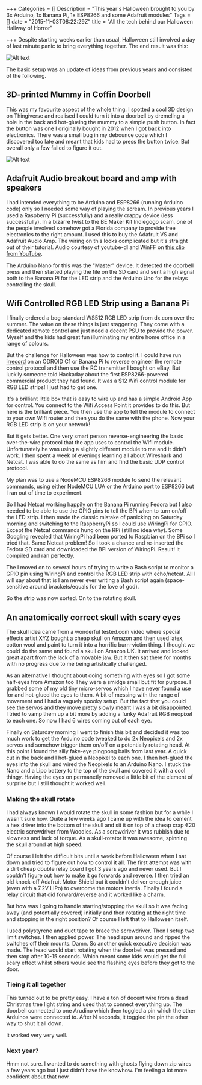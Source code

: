+++
Categories = []
Description = "This year's Halloween brought to you by 3x Arduino, 1x Banana Pi, 1x ESP8266 and some Adafruit modules"
Tags = []
date = "2015-11-03T08:22:29Z"
title = "All the tech behind our Halloween Hallway of Horror"

+++
Despite starting weeks earlier than usual, Halloween still involved a day of last minute panic to bring everything together. The end result was this:

![Alt text](/path/to/img.jpg)

The basic setup was an update of ideas from previous years and consisted of the following.

## 3D-printed Mummy in Coffin Doorbell
This was my favourite aspect of the whole thing. I spotted a cool 3D design on Thingiverse and realised I could turn it into a doorbell by dremeling a hole in the back and hot-glueing the mummy to a simple push button. In fact the button was one I originally bought in 2012 when I got back into electronics. There was a small bug in my debounce code which I discovered too late and meant that kids had to press the button twice. But overall only a few failed to figure it out.

![Alt text](/path/to/img.jpg)

## Adafruit Audio breakout board and amp with speakers
I had intended everything to be Arduino and ESP8266 (running Arduino code) only so I needed some way of playing the scream. In previous years I used a Raspberry Pi (successfully) and a really crappy device (less successfully). In a bizarre twist to the BE Maker Kit Indiegogo scam, one of the people involved somehow got a Florida company to provide free electronics to the right amount. I used this to buy the Adafruit VS and Adafruit Audio Amp. The wiring on this looks complicated but it's straight out of their tutorial. Audio courtesy of youtube-dl and WinFF on [this clip from YouTube]().

The Arduino Nano for this was the "Master" device. It detected the doorbell press and then started playing the file on the SD card and sent a high signal both to the Banana Pi for the LED strip and the Arduino Uno for the relays controlling the skull.

## Wifi Controlled RGB LED Strip using a Banana Pi
I finally ordered a bog-standard WS512 RGB LED strip from dx.com over the summer. The value on these things is just staggering. They come with a dedicated remote control and just need a decent PSU to provide the power. Myself and the kids had great fun illuminating my entire home office in a range of colours.

But the challenge for Halloween was how to control it. I could have run [irrecord](http://www.lirc.org/html/irrecord.html) on an ODROID C1 or Banana Pi to reverse engineer the remote control protocol and then use the RC transmitter I bought on eBay. But luckily someone told Hackaday about the first ESP8266-powered commercial product they had found. It was a $12 Wifi control module for RGB LED strips! I just had to get one.

It's a brilliant little box that is easy to wire up and has a simple Android App for control. You connect to the Wifi Access Point it provides to do this. But here is the brilliant piece. You then use the app to tell the module to connect to your own Wifi router and then you do the same with the phone. Now your RGB LED strip is on your network!

But it gets better. One very smart person reverse-engineering the basic over-the-wire protocol that the app uses to control the Wifi module. Unfortunately he was using a slightly different module to me and it didn't work. I then spent a week of evenings learning all about Wireshark and Netcat. I was able to do the same as him and find the basic UDP control protocol.

My plan was to use a NodeMCU ESP8266 module to send the relevant commands, using either NodeMCU LUA or the Arduino port to ESP8266 but I ran out of time to experiment.

So I had Netcat working happily on the Banana Pi running Fedora but I also needed to be able to use the GPIO pins to tell the BPi when to turn on/off the LED strip. I then made the classic mistake of panicking on Saturday morning and switching to the RaspberryPi so I could use WiringPi for GPIO. Except the Netcat commands hung on the RPi (still no idea why). Some Googling revealed that WiringPi had been ported to Raspbian on the BPi so I tried that. Same Netcat problem! So I took a chance and re-inserted the Fedora SD card and downloaded the BPi version of WiringPi. Result! It compiled and ran perfectly.

The I moved on to several hours of trying to write a Bash script to monitor a GPIO pin using WiringPi and control the RGB LED strip with echo/netcat. All I will say about that is I am never ever writing a Bash script again (space-sensitive around brackets/equals for the love of god).

So the strip was now sorted. On to the rotating skull.

## An anatomically correct skull with scary eyes
The skull idea came from a wonderful tested.com video where special effects artist XYZ bought a cheap skull on Amazon and then used latex, cotton wool and paint to turn it into a horrific burn-victim thing. I thought we could do the same and found a skull on Amazon UK. It arrived and looked great apart from the lack of a movable jaw. But it then sat there for months with no progress due to me being artistically challenged.

As an alternative I thought about doing something with eyes so I got some half-eyes from Amazon too They were a smidge small but fit for purpose. I grabbed some of my old tiny micro-servos which I have never found a use for and hot-glued the eyes to them. A bit of messing with the range of movement and I had a vaguely spooky setup. But the fact that you could see the servos and they move pretty slowly meant I was a bit disappointed. I tried to vamp them up a bit more by adding a funky Adafruit RGB neopixel to each one. So now I had 6 wires coming out of each eye.

Finally on Saturday morning I went to finish this bit and decided it was too much work to get the Arduino code tweaked to do 2x Neopixels and 2x servos and somehow trigger them on/off on a potentially rotating head. At this point I found the silly fake-eye pingpong balls from last year. A quick cut in the back and I hot-glued a Neopixel to each one. I then hot-glued the eyes into the skull and wired the Neopixels to an Arduino Nano. I stuck the Nano and a Lipo battery to the top of the skull and covered it with a cool thingy. Having the eyes on permanetly removed a little bit of the element of surprise but I still thought it worked well.


### Making the skull rotate
I had always known I would rotate the skull in some fashion but for a while I wasn't sure how. Quite a few weeks ago I came up with the idea to cement a hex driver into the bottom of the skull and sit it on top of a cheap crap €20 electric screwdriver from Woodies. As a screwdriver it was rubbish due to slowness and lack of torque. As a skull-rotator it was awesome, spinning the skull around at high speed.

Of course I left the difficult bits until a week before Halloween when I sat down and tried to figure out how to control it all. The first attempt was with a dirt cheap double relay board I got 3 years ago and never used. But I couldn't figure out how to make it go forwards and reverse. I then tried an old knock-off Adafruit Motor Shield but it couldn't deliver enough juice (even with a 7.2V LiPo) to overcome the motors inertia. Finally I found a relay circuit that did forward/reverse and it worked like a charm.

But how was I going to handle starting/stopping the skull so it was facing away (and potentially covered) initially and then rotating at the right time and stopping in the right position? Of course I left that to Halloween itself.

I used polystyrene and duct tape to brace the screwdriver. Then I setup two limit switches. I then applied power. The head spun around and ripped the switches off their mounts. Damn. So another quick executive decision was made. The head would start rotating when the doorbell was pressed and then stop after 10-15 seconds. Which meant some kids would get the full scary effect whilst others would see the flashing eyes before they got to the door.

### Tieing it all together
This turned out to be pretty easy. I have a ton of decent wire from a dead Christmas tree light string and used that to connect everything up. The doorbell connected to one Arudino which then toggled a pin which the other Arduinos were connected to. After N seconds, it toggled the pin the other way to shut it all down.

It worked very very well.

### Next year?
Hmm not sure. I wanted to do something with ghosts flying down zip wires a few years ago but I just didn't have the knowhow. I'm feeling a lot more confident about that now.
